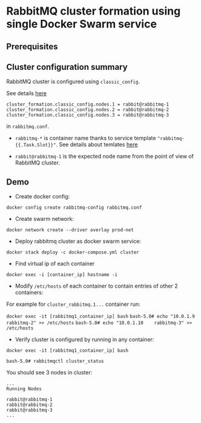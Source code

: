 # RabbitMQ cluster formation using single Docker Swarm service

## Prerequisites

## Cluster configuration summary

RabbitMQ cluster is configured using `classic_config`.

See details [here](https://www.rabbitmq.com/configure.html#config-file)

```
cluster_formation.classic_config.nodes.1 = rabbit@rabbitmq-1
cluster_formation.classic_config.nodes.2 = rabbit@rabbitmq-2
cluster_formation.classic_config.nodes.3 = rabbit@rabbitmq-3
```

in `rabbitmq.conf`.

- `rabbitmq-*` is container name thanks to service template `"rabbitmq-{{.Task.Slot}}"`. See details about temlates [here](https://docs.docker.com/engine/swarm/services/#create-services-using-templates)

- `rabbit@rabbitmq-1` is the expected node name from the point of view of RabbitMQ cluster.

## Demo

- Create docker config: 

`docker config create rabbitmq-config rabbitmq.conf`

- Create swarm network:

`docker network create --driver overlay prod-net`

- Deploy rabbitmq cluster as docker swarm service:

`docker stack deploy -c docker-compose.yml cluster`

- Find virtual ip of each container

`docker exec -i [container_ip] hostname -i`

- Modify `/etc/hosts` of each container to contain entries of other 2 containers:

For example for `cluster_rabbitmq.1...` container run:

`docker exec -it [rabbitmq1_container_ip] bash`
`bash-5.0# echo "10.0.1.9    rabbitmq-2" >> /etc/hosts`
`bash-5.0# echo "10.0.1.10    rabbitmq-3" >> /etc/hosts`

- Verify cluster is configured by running in any container:

`docker exec -it [rabbitmq1_container_ip] bash`

`bash-5.0# rabbitmqctl cluster_status`

You should see 3 nodes in cluster:

```
...
Running Nodes

rabbit@rabbitmq-1
rabbit@rabbitmq-2
rabbit@rabbitmq-3
...
```
